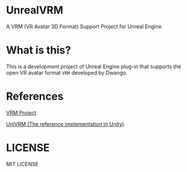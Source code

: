# UnrealVRM
A VRM (VR Avatar 3D Format) Support Project for Unreal Engine

# What is this?

This is a development project of Unreal Engine plug-in that supports the open VR avatar format `VRM` developed by Dwango.

# References

[VRM Project](https://dwango.github.io/vrm/)

[UniVRM (The reference implementation in Unity)](https://github.com/dwango/UniVRM)

# LICENSE

MIT LICENSE
